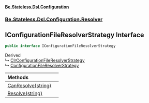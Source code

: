 #### [Be.Stateless.Dsl.Configuration](README.md 'README')
### [Be.Stateless.Dsl.Configuration.Resolver](Be.Stateless.Dsl.Configuration.Resolver.md 'Be.Stateless.Dsl.Configuration.Resolver')

## IConfigurationFileResolverStrategy Interface

```csharp
public interface IConfigurationFileResolverStrategy
```

Derived  
&#8627; [ClrConfigurationFileResolverStrategy](ClrConfigurationFileResolverStrategy.md 'Be.Stateless.Dsl.Configuration.Resolver.ClrConfigurationFileResolverStrategy')  
&#8627; [ConfigurationFileResolverStrategy](ConfigurationFileResolverStrategy.md 'Be.Stateless.Dsl.Configuration.Resolver.ConfigurationFileResolverStrategy')

| Methods | |
| :--- | :--- |
| [CanResolve(string)](IConfigurationFileResolverStrategy.CanResolve(string).md 'Be.Stateless.Dsl.Configuration.Resolver.IConfigurationFileResolverStrategy.CanResolve(string)') | |
| [Resolve(string)](IConfigurationFileResolverStrategy.Resolve(string).md 'Be.Stateless.Dsl.Configuration.Resolver.IConfigurationFileResolverStrategy.Resolve(string)') | |
